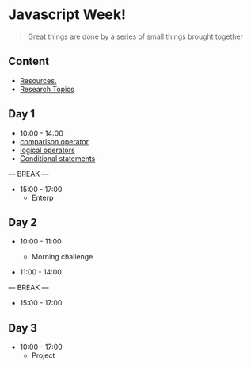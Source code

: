 
# Javascript  Week!

> Great things are done by a series of small things brought together

  

## Content

  


- [Resources.](./resources.md)
- [Research Topics](./research-topics.md)

  

  

## Day 1

  

- 10:00 - 14:00
 - [comparison  operator](./operators.md)
 - [logical operators](./operators.md)
 - [Conditional statements](./operators.md)

— BREAK —

- 15:00 - 17:00
  - Enterp



## Day 2
 
- 10:00 - 11:00
  -  Morning challenge 
 
- 11:00 - 14:00


— BREAK —
- 15:00 - 17:00


## Day 3
 
- 10:00 - 17:00
  - Project 






